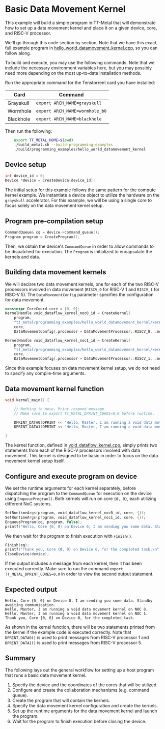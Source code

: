 # Basic Data Movement Kernel

This example will build a simple program in TT-Metal that will demonstrate how to set up a data movement kernel and place it on a given device, core, and RISC-V processor.

We'll go through this code section by section. Note that we have this exact, full example program in
[hello_world_datamovement_kernel.cpp](../../../tt_metal/programming_examples/hello_world_datamovement_kernel/hello_world_datamovement_kernel.cpp),
so you can follow along.

To build and execute, you may use the following commands. Note that we include the necessary environment variables here, but you may possibly need more depending on the most up-to-date installation methods.

Run the appropriate command for the Tenstorrent card you have installed:

| Card             | Command                              |
|------------------|--------------------------------------|
| Grayskull        | ```export ARCH_NAME=grayskull```     |
| Wormhole         | ```export ARCH_NAME=wormhole_b0```   |
| Blackhole        | ```export ARCH_NAME=blackhole```     |

Then run the following:
```bash
    export TT_METAL_HOME=$(pwd)
    ./build_metal.sh --build-programming-examples
    ./build/programming_examples/hello_world_datamovement_kernel
```

## Device setup

``` cpp
int device_id = 0;
Device *device = CreateDevice(device_id);
```

The initial setup for this example follows the same pattern for the compute kernel example. We instantiate a device object to utilize the hardware on the `grayskull` accelerator. For this example, we will be using a single core to focus solely on the data movement kernel setup.

## Program pre-compilation setup

``` cpp
CommandQueue& cq = device->command_queue();
Program program = CreateProgram();
```

Then, we obtain the device's `CommandQueue` in order to allow commands to be dispatched for execution. The `Program` is initialized to encapsulate the kernels and data.

## Building data movement kernels

We will declare two data movement kernels, one for each of the two RISC-V processors involved in data movement (`RISCV_0` for RISC-V 1 and `RISCV_1` for RISC-V 5). The `DataMovementConfig` parameter specifies the configuration for data movement.

``` cpp
constexpr CoreCoord core = {0, 0};
KernelHandle void_dataflow_kernel_noc0_id = CreateKernel(
    program,
    "tt_metal/programming_examples/hello_world_datamovement_kernel/kernels/dataflow/void_dataflow_kernel.cpp",
    core,
    DataMovementConfig{.processor = DataMovementProcessor::RISCV_0, .noc = NOC::RISCV_0_default});

KernelHandle void_dataflow_kernel_noc1_id = CreateKernel(
    program,
    "tt_metal/programming_examples/hello_world_datamovement_kernel/kernels/dataflow/void_dataflow_kernel.cpp",
    core,
    DataMovementConfig{.processor = DataMovementProcessor::RISCV_1, .noc = NOC::RISCV_1_default});
```

Since this example focuses on data movement kernel setup, we do not need to specify any compile-time arguments.

## Data movement kernel function

``` cpp
void kernel_main() {

    // Nothing to move. Print respond message.
    // Make sure to export TT_METAL_DPRINT_CORES=0,0 before runtime.

    DPRINT_DATA0(DPRINT << "Hello, Master, I am running a void data movement kernel on NOC 0." << ENDL());
    DPRINT_DATA1(DPRINT << "Hello, Master, I am running a void data movement kernel on NOC 1." << ENDL());

}
```

The kernel function, defined in
[void_dataflow_kernel.cpp](../../../tt_metal/programming_examples/hello_world_datamovement_kernel/kernels/dataflow/void_dataflow_kernel.cpp),
simply prints two statements from each of the RISC-V processors involved with data movement. This kernel is designed to be basic in order to focus on the data movement kernel setup itself.

## Configure and execute program on device

We set the runtime arguments for each kernel separately, before dispatching the program to the `CommandQueue` for execution on the device using `EnqueueProgram()`. Both kernels will run on core `{0, 0}`, each utilizing different NoC systems.

``` cpp
SetRuntimeArgs(program, void_dataflow_kernel_noc0_id, core, {});
SetRuntimeArgs(program, void_dataflow_kernel_noc1_id, core, {});
EnqueueProgram(cq, program, false);
printf("Hello, Core {0, 0} on Device 0, I am sending you some data. Standby awaiting communication.\n");
```

We then wait for the program to finish execution with `Finish()`.

``` cpp
Finish(cq);
printf("Thank you, Core {0, 0} on Device 0, for the completed task.\n");
CloseDevice(device);
```

If the output includes a message from each kernel, then it has been executed correctly. Make sure to run the command `export TT_METAL_DPRINT_CORES=0,0` in order to view the second output statement.

## Expected output

    Hello, Core {0, 0} on Device 0, I am sending you some data. Standby awaiting communication.
    Hello, Master, I am running a void data movement kernel on NOC 0.
    Hello, Master, I am running a void data movement kernel on NOC 1.
    Thank you, Core {0, 0} on Device 0, for the completed task.

As shown in the kernel function, there will be two statements printed from the kernel if the example code is executed correctly. Note that `DPRINT_DATA0()` is used to print messages from RISC-V processor 1 and `DPRINT_DATA1()` is used to print messages from RISC-V processor 5.

## Summary

The following lays out the general workflow for setting up a host program that runs a basic data movement kernel.

1. Specify the device and the coordinates of the cores that will be utilized.
2. Configure and create the collaboration mechanisms (e.g. command queue).
3. Create the program that will contain the kernels.
4. Specify the data movement kernel configuration and create the kernels.
5. Set up the runtime arguments for the data movement kernel and launch the program.
6. Wait for the program to finish execution before closing the device.
